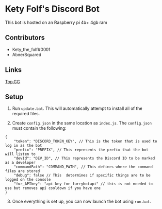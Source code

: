 # Kety Folf's Discord Bot
This bot is hosted on an Raspberry pi 4b+ 4gb ram

## Contributors
- Kety_the_folf#0001
- AbnerSquared

## Links
[Top.GG](https://top.gg/bot/425138772221362176)

## Setup
1. Run `update.bat`. This will automatically attempt to install all of the required files.

2. Create `config.json` in the same location as `index.js`.
The `config.json` must contain the following:
```
{
    "token": "DISCORD_TOKEN_KEY", // This is the token that is used to log in as the bot
    "prefix": "PREFIX", // This represents the prefix that the bot will listen to
    "devId": "DEV_ID", // This represents the Discord ID to be marked as a developer
    "commandPath": "COMMAND_PATH", // This defines where the command files are stored
    "debug": false // This  determines if specific things are to be logged on the console
    "fur_APIkey": "api key for furrybotapi" // this is not needed to use but removes api cooldown if you have one
}
```

3. Once everything is set up, you can now launch the bot using `run.bat`.
